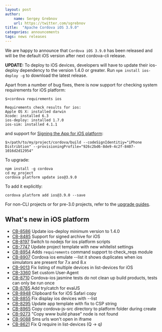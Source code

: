 ```yaml
---
layout: post
author:
    name: Sergey Grebnov
    url: https://twitter.com/sgrebnov
title:  "Apache Cordova iOS 3.9.0"
categories: announcements
tags: news releases
---
```

We are happy to announce that `Cordova iOS 3.9.0` has been released and will be the
default iOS version after next cordova-cli release.

**UPDATE:** To deploy to iOS devices, developers will have to update their ios-deploy
dependency to the version 1.4.0 or greater. Run `npm install ios-deploy -g` to download
the latest release.

Apart from a number of bug fixes, there is now support for checking system
requirements for iOS platform:

    $>cordova requirements ios
    
    Requirements check results for ios:
    Apple OS X: installed darwin
    Xcode: installed 6.3
    ios-deploy: installed 1.7.0
    ios-sim: installed 4.1.1

and support for [Signing the App for iOS platform](
http://cordova.apache.org/docs/en/edge/guide_platforms_ios_tools.md.html#signing-the-app):

    $>/path/to/my/project/cordova/build --codeSignIdentitiy="iPhone Distribtion" --provisioningProfile="926c2bd6-8de9-4c2f-8407-1016d2d12954"

To upgrade:

    npm install -g cordova
    cd my_project
    cordova platform update ios@3.9.0

To add it explicitly:

    cordova platform add ios@3.9.0 --save

For non-CLI projects or for pre-3.0 projects, refer to the [upgrade guides](http://cordova.apache.org/docs/en/edge/guide_platforms_index.md.html).


<!--more-->
## What's new in iOS platform
* [CB-8586](https://issues.apache.org/jira/browse/CB-8586) Update ios-deploy minimum version to 1.4.0
* [CB-8485](https://issues.apache.org/jira/browse/CB-8485) Support for signed archive for iOS
* [CB-8197](https://issues.apache.org/jira/browse/CB-8197) Switch to nodejs for ios platform scripts
* [CB-7747](https://issues.apache.org/jira/browse/CB-7747) Update project template with new whitelist settings
* [CB-8954](https://issues.apache.org/jira/browse/CB-8954) Adds `requirements` command support to check_reqs module
* [CB-8907](https://issues.apache.org/jira/browse/CB-8907) Cordova ios emulate --list it shows duplicates when ios simulators are present for 7.x and 8.x
* [CB-9013](https://issues.apache.org/jira/browse/CB-9013) Fix listing of multiple devices in list-devices for iOS
* [CB-3360](https://issues.apache.org/jira/browse/CB-3360) Set custom User-Agent
* [CB-8710](https://issues.apache.org/jira/browse/CB-8710) Cordova-ios jasmine tests do not clean up build products, tests can only be run once
* [CB-8785](https://issues.apache.org/jira/browse/CB-8785) Add try/catch for evalJS
* [CB-8948](https://issues.apache.org/jira/browse/CB-8948) Clipboard fix for iOS Safari copy
* [CB-8855](https://issues.apache.org/jira/browse/CB-8855) Fix display ios devices with --list
* [CB-8295](https://issues.apache.org/jira/browse/CB-8295) Update app template with fix to CSP string
* [CB-8965](https://issues.apache.org/jira/browse/CB-8965) Copy cordova-js-src directory to platform folder during create
* [CB-9273](https://issues.apache.org/jira/browse/CB-9273) "Copy www build phase" node is not found
* [CB-9088](https://issues.apache.org/jira/browse/CB-9088) Sms urls won't open in iframe
* [CB-8621](https://issues.apache.org/jira/browse/CB-8621) Fix Q require in list-devices (Q -> q)
